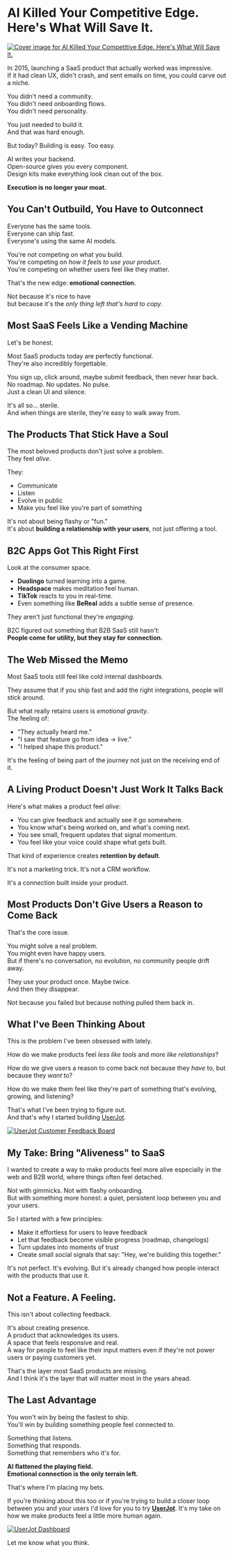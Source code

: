 # AI Killed Your Competitive Edge. Here's What Will Save It.

[![Cover image for AI Killed Your Competitive Edge. Here's What Will Save It.](https://media2.dev.to/dynamic/image/width=1000,height=420,fit=cover,gravity=auto,format=auto/https%3A%2F%2Fdev-to-uploads.s3.amazonaws.com%2Fuploads%2Farticles%2Fav607h0xvtmmo7dnxkjy.png)](https://media2.dev.to/dynamic/image/width=1000,height=420,fit=cover,gravity=auto,format=auto/https%3A%2F%2Fdev-to-uploads.s3.amazonaws.com%2Fuploads%2Farticles%2Fav607h0xvtmmo7dnxkjy.png)

In 2015, launching a SaaS product that actually worked was impressive.  
If it had clean UX, didn't crash, and sent emails on time, you could carve out a niche.

You didn't need a community.  
You didn't need onboarding flows.  
You didn't need personality.

You just needed to build it.  
And that was hard enough.

But today? Building is easy. Too easy.

AI writes your backend.  
Open-source gives you every component.  
Design kits make everything look clean out of the box.

**Execution is no longer your moat.**

## [](#you-cant-outbuild-you-have-to-outconnect)You Can't Outbuild, You Have to Outconnect

Everyone has the same tools.  
Everyone can ship fast.  
Everyone's using the same AI models.

You're not competing on what you build.  
You're competing on _how it feels to use your product_.  
You're competing on whether users feel like they matter.

That's the new edge: **emotional connection**.

Not because it's nice to have  
but because it's the _only thing left that's hard to copy_.

## [](#most-saas-feels-like-a-vending-machine)Most SaaS Feels Like a Vending Machine

Let's be honest.

Most SaaS products today are perfectly functional.  
They're also incredibly forgettable.

You sign up, click around, maybe submit feedback, then never hear back.  
No roadmap. No updates. No pulse.  
Just a clean UI and silence.

It's all so… sterile.  
And when things are sterile, they're easy to walk away from.

## [](#the-products-that-stick-have-a-soul)The Products That Stick Have a Soul

The most beloved products don't just solve a problem.  
They feel _alive_.

They:

*   Communicate
*   Listen
*   Evolve in public
*   Make you feel like you're part of something

It's not about being flashy or "fun."  
It's about **building a relationship with your users**, not just offering a tool.

## [](#b2c-apps-got-this-right-first)B2C Apps Got This Right First

Look at the consumer space.

*   **Duolingo** turned learning into a game.
*   **Headspace** makes meditation feel human.
*   **TikTok** reacts to you in real-time.
*   Even something like **BeReal** adds a subtle sense of presence.

They aren't just functional they're _engaging_.

B2C figured out something that B2B SaaS still hasn't:  
**People come for utility, but they stay for connection.**

## [](#the-web-missed-the-memo)The Web Missed the Memo

Most SaaS tools still feel like cold internal dashboards.

They assume that if you ship fast and add the right integrations, people will stick around.

But what really retains users is _emotional gravity_.  
The feeling of:

*   "They actually heard me."
*   "I saw that feature go from idea → live."
*   "I helped shape this product."

It's the feeling of being part of the journey not just on the receiving end of it.

## [](#a-living-product-doesnt-just-work-it-talks-back)A Living Product Doesn't Just Work It Talks Back

Here's what makes a product feel _alive_:

*   You can give feedback and actually see it go somewhere.
*   You know what's being worked on, and what's coming next.
*   You see small, frequent updates that signal momentum.
*   You feel like your voice could shape what gets built.

That kind of experience creates **retention by default**.

It's not a marketing trick. It's not a CRM workflow.

It's a connection built inside your product.

## [](#most-products-dont-give-users-a-reason-to-come-back)Most Products Don't Give Users a Reason to Come Back

That's the core issue.

You might solve a real problem.  
You might even have happy users.  
But if there's no conversation, no evolution, no community people drift away.

They use your product once. Maybe twice.  
And then they disappear.

Not because you failed but because nothing pulled them back in.

## [](#what-ive-been-thinking-about)What I've Been Thinking About

This is the problem I've been obsessed with lately.

How do we make products feel _less like tools_ and _more like relationships_?

How do we give users a reason to come back not because they _have_ to, but because they _want_ to?

How do we make them feel like they're part of something that's evolving, growing, and listening?

That's what I've been trying to figure out.  
And that's why I started building [UserJot](https://userjot.com/?utm_source=devto&utm_medium=blog&utm_campaign=ai-killed-your-competitive-edge).

[![UserJot Customer Feedback Board](https://media2.dev.to/dynamic/image/width=800%2Cheight=%2Cfit=scale-down%2Cgravity=auto%2Cformat=auto/https%3A%2F%2Fdev-to-uploads.s3.amazonaws.com%2Fuploads%2Farticles%2F0vc3sdy7tecwi664puah.png)](https://media2.dev.to/dynamic/image/width=800%2Cheight=%2Cfit=scale-down%2Cgravity=auto%2Cformat=auto/https%3A%2F%2Fdev-to-uploads.s3.amazonaws.com%2Fuploads%2Farticles%2F0vc3sdy7tecwi664puah.png)

## [](#my-take-bring-aliveness-to-saas)My Take: Bring "Aliveness" to SaaS

I wanted to create a way to make products feel more alive especially in the web and B2B world, where things often feel detached.

Not with gimmicks. Not with flashy onboarding.  
But with something more honest: a quiet, persistent loop between you and your users.

So I started with a few principles:

*   Make it effortless for users to leave feedback
*   Let that feedback become visible progress (roadmap, changelogs)
*   Turn updates into moments of trust
*   Create small social signals that say: "Hey, we're building this together."

It's not perfect. It's evolving. But it's already changed how people interact with the products that use it.

## [](#not-a-feature-a-feeling)Not a Feature. A Feeling.

This isn't about collecting feedback.

It's about creating presence.  
A product that acknowledges its users.  
A space that feels responsive and real.  
A way for people to feel like their input matters even if they're not power users or paying customers yet.

That's the layer most SaaS products are missing.  
And I think it's the layer that will matter most in the years ahead.

## [](#the-last-advantage)The Last Advantage

You won't win by being the fastest to ship.  
You'll win by building something people feel connected to.

Something that listens.  
Something that responds.  
Something that remembers who it's for.

**AI flattened the playing field.  
Emotional connection is the only terrain left.**

That's where I'm placing my bets.

If you're thinking about this too or if you're trying to build a closer loop between you and your users I'd love for you to try [**UserJot**](https://userjot.com/?utm_source=devto&utm_medium=blog&utm_campaign=ai-killed-your-competitive-edge). It's my take on how we make products feel a little more human again.

[![UserJot Dashboard](https://media2.dev.to/dynamic/image/width=800%2Cheight=%2Cfit=scale-down%2Cgravity=auto%2Cformat=auto/https%3A%2F%2Fdev-to-uploads.s3.amazonaws.com%2Fuploads%2Farticles%2Fce4i0vq1w6nxo8vvxvwf.png)](https://media2.dev.to/dynamic/image/width=800%2Cheight=%2Cfit=scale-down%2Cgravity=auto%2Cformat=auto/https%3A%2F%2Fdev-to-uploads.s3.amazonaws.com%2Fuploads%2Farticles%2Fce4i0vq1w6nxo8vvxvwf.png)

Let me know what you think.